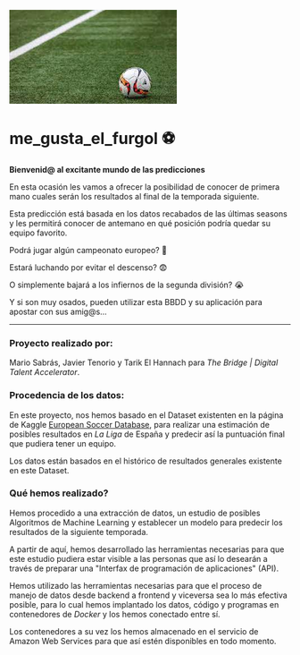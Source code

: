 ![imagen_portada](https://github.com/Masara00/me_gusta_el_furgol/blob/main/Img/readme.jpg)

# **me_gusta_el_furgol**  ⚽

**Bienvenid@ al excitante mundo de las predicciones**

En esta ocasión les vamos a ofrecer la posibilidad de conocer de primera mano cuales serán los resultados al final de la temporada siguiente.

Esta predicción está basada en los datos recabados de las últimas seasons y les permitirá conocer de antemano en qué posición podría quedar su equipo favorito.

Podrá jugar algún campeonato europeo? 🥰

Estará luchando por evitar el descenso? 😨

O simplemente bajará a los infiernos de la segunda división? 😭

Y si son muy osados, pueden utilizar esta  BBDD y su aplicación para apostar con sus amig@s...

***

### Proyecto realizado por:

Mario Sabrás, Javier Tenorio y Tarik El Hannach para *The Bridge | Digital Talent Accelerator*.


### Procedencia de los datos:

En este proyecto, nos hemos basado en el Dataset existenten en la página de Kaggle [European Soccer Database](https://www.kaggle.com/datasets/hugomathien/soccer), para realizar una estimación de posibles resultados en *La Liga* de España y predecir así la puntuación final que pudiera tener un equipo.

Los datos están basados en el histórico de resultados generales existente en este Dataset.

### Qué hemos realizado?

Hemos procedido a una extracción de datos, un estudio de posibles Algoritmos de Machine Learning y establecer un modelo para predecir los resultados de la siguiente temporada.

A partir de aquí, hemos desarrollado las herramientas necesarias para que este estudio pudiera estar visible a las personas que así lo desearán a través de preparar una "Interfax de programación de aplicaciones" (API).

Hemos utilizado las herramientas necesarias para que el proceso de manejo de datos desde backend a frontend y viceversa sea lo más efectiva posible, para lo cual hemos implantado los datos, código y programas en contenedores de *Docker* y los hemos conectado entre sí.

Los contenedores a su vez los hemos almacenado en el servicio de Amazon Web Services para que así estén disponibles en todo momento.
